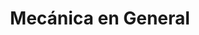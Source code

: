 ---
title: "Mecánica en General"
url: /ciudad-autonoma-de-buenos-aires/mecanica-en-general-hipolito-vieytes/
shop: reparación de automóviles
---
